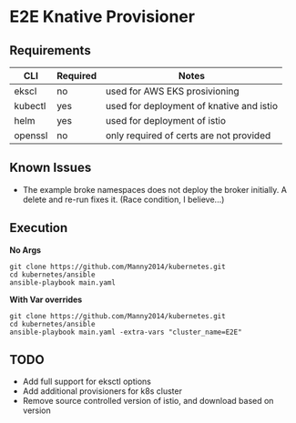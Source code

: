 # E2E Knative Provisioner

## Requirements
| CLI                     | Required | Notes | 
|-------------------------|----------|---------|
| ekscl                   | no       | used for AWS EKS prosivioning   |
| kubectl                 | yes      | used for deployment of knative and istio|
| helm                    | yes      | used for deployment of istio|
| openssl                 | no       | only required of certs are not provided|



## Known Issues
- The example broke namespaces does not deploy the broker initially. A delete and re-run fixes it. (Race condition, I believe...)


## Execution

**No Args**
```
git clone https://github.com/Manny2014/kubernetes.git
cd kubernetes/ansible
ansible-playbook main.yaml 
```


**With Var overrides**
```
git clone https://github.com/Manny2014/kubernetes.git
cd kubernetes/ansible
ansible-playbook main.yaml -extra-vars "cluster_name=E2E"
```


## TODO
- Add full support for eksctl options
- Add additional provisioners for k8s cluster
- Remove source controlled version of istio, and download based on version